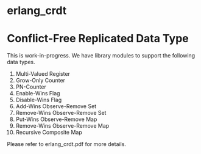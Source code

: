 # erlang_crdt
Conflict-Free Replicated Data Type
==================================

This is work-in-progress. We have library modules to support the following data types.

1. Multi-Valued Register
2. Grow-Only Counter
3. PN-Counter
4. Enable-Wins Flag
5. Disable-Wins Flag
6. Add-Wins Observe-Remove Set
7. Remove-Wins Observe-Remove Set
8. Put-Wins Observe-Remove Map
9. Remove-Wins Observe-Remove Map
10. Recursive Composite Map

Please refer to erlang_crdt.pdf for more details.
